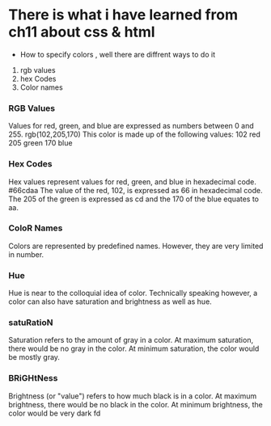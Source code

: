 # There is what i have learned from ch11 about css & html

* How to specify colors , well there are  diffrent ways to do it
 1. rgb values 
 2. hex Codes 
 3. Color names 
### RGB Values
Values for red, green, and blue are expressed as numbers between 0 and 255. 
rgb(102,205,170)
This color is made up of the following values: 102 red 205 green 170 blue
### Hex Codes
Hex values represent values for red, green, and blue in hexadecimal code.
#66cdaa
The value of the red, 102, is expressed as 66 in hexadecimal code. The 205 of the green is expressed as cd and the 170 of the blue equates to aa.
### ColoR Names
Colors are represented by predefined names. However, they are very limited in number.
### Hue
Hue is near to the colloquial idea of color. Technically speaking however, a color can also have saturation and brightness as well as hue.
### satuRatioN
Saturation refers to the amount of gray in a color. At maximum saturation, there would be no gray in the color. At minimum saturation, the color would be mostly gray.
### BRiGHtNess
Brightness (or "value") refers to how much black is in a color. At maximum brightness, there would be no black in the color. At minimum brightness, the color would be very dark
fd


